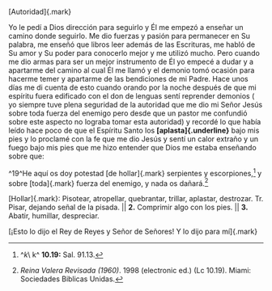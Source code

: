 [Autoridad]{.mark}

Yo le pedí a Dios dirección para seguirlo y Él me empezó a enseñar un
camino donde seguirlo. Me dio fuerzas y pasión para permanecer en Su
palabra, me enseñó que libros leer además de las Escrituras, me habló de
Su amor y Su poder para conocerlo mejor y me utilizó mucho. Pero cuando
me dio armas para ser un mejor instrumento de Él yo empecé a dudar y a
apartarme del camino al cual Él me llamó y el demonio tomó ocasión para
hacerme temer y apartarme de las bendiciones de mi Padre. Hace unos días
me di cuenta de esto cuando orando por la noche después de que mi
espíritu fuera edificado con el don de lenguas sentí reprender demonios
( yo siempre tuve plena seguridad de la autoridad que me dio mi Señor
Jesús sobre toda fuerza del enemigo pero desde que un pastor me
confundió sobre este aspecto no lograba tomar esta autoridad) y recordé
lo que había leído hace poco de que el Espíritu Santo los
**[aplasta]{.underline}** bajo mis pies y lo proclamé con la fe que me
dio Jesús y sentí un calor extraño y un fuego bajo mis pies que me hizo
entender que Dios me estaba enseñando sobre que:

^19^﻿He aquí os doy potestad [de hollar]{.mark} serpientes y
escorpiones,﻿[^1]﻿ y sobre [toda]{.mark} fuerza del enemigo, y nada os
dañará.[^2]

[Hollar]{.mark}: Pisotear, atropellar, quebrantar, trillar, aplastar,
destrozar. Tr. Pisar, dejando señal de la pisada. \|\| **2.** Comprimir
algo con los pies. \|\| **3.** Abatir, humillar, despreciar.

[¡Esto lo dijo el Rey de Reyes y Señor de Señores! Y lo dijo para
mí]{.mark}

[^1]: ^*k*\ k^ **10.19:** Sal. 91.13.

[^2]: *Reina Valera Revisada (1960)*. 1998 (electronic ed.) (Lc 10.19).
    Miami: Sociedades Biblicas Unidas.
